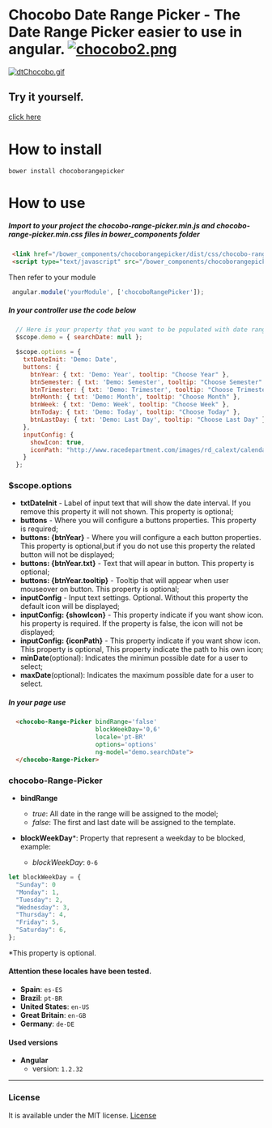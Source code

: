 # Chocobo Date Range Picker - The Date Range Picker easier to use in angular.  [![chocobo2.png](https://s23.postimg.org/9ihipgoej/chocobo2.png "Chocobo Icon")](https://postimg.org/image/k5bbuvwjr)

[![dtChocobo.gif](https://s30.postimg.org/qkccdu5xt/dt_Chocobo.gif "Using Date Range Picker GIF")](https://postimg.org/image/607ifcq6l/)

## Try it yourself.
[click here](https://chocobo-date-range-picker.herokuapp.com/)

# How to install

```shell
bower install chocoborangepicker
```

# How to use

##### Import to your project the chocobo-range-picker.min.js and chocobo-range-picker.min.css files in bower_components folder
```html
 <link href="/bower_components/chocoborangepicker/dist/css/chocobo-range-picker.min.css" rel="stylesheet">
 <script type="text/javascript" src="/bower_components/chocoborangepicker/dist/js/chocobo-range-picker.min.js"></script>
```

 Then refer to your module
```javascript
 angular.module('yourModule', ['chocoboRangePicker']);
```

##### In your controller use the code below

```javascript
  // Here is your property that you want to be populated with date range.
  $scope.demo = { searchDate: null };  

  $scope.options = {
    txtDateInit: 'Demo: Date',
    buttons: {
      btnYear: { txt: 'Demo: Year', tooltip: "Choose Year" },
      btnSemester: { txt: 'Demo: Semester', tooltip: "Choose Semester" },
      btnTrimester: { txt: 'Demo: Trimester', tooltip: "Choose Trimester" },
      btnMonth: { txt: 'Demo: Month', tooltip: "Choose Month" },
      btnWeek: { txt: 'Demo: Week', tooltip: "Choose Week" },
      btnToday: { txt: 'Demo: Today', tooltip: "Choose Today" },
      btnLastDay: { txt: 'Demo: Last Day', tooltip: "Choose Last Day" }
    },
    inputConfig: {
      showIcon: true,
      iconPath: "http://www.racedepartment.com/images/rd_calext/calendar.png"
    }
  };
```


### $scope.options

* **txtDateInit** - Label of input text that will show the date interval. If you remove this property it will not shown. This property is optional;
* **buttons** - Where you will configure a buttons properties. This property is required;
* **buttons: {btnYear}** - Where you will configure a each button properties. This property is optional,but if you do not use this property the related button will not be displayed;
* **buttons: {btnYear.txt}** - Text that will apear in button. This property is optional;
* **buttons: {btnYear.tooltip}** - Tooltip that will appear when user mouseover on button. This property is optional;
* **inputConfig** - Input text settings. Optional. Without this property the default icon will be displayed;
* **inputConfig: {showIcon}** - This property indicate if you want show icon. his property is required. If the property is false, the icon will not be displayed;
* **inputConfig: {iconPath}** - This property indicate if you want show icon. This property is optional, This property indicate the path to his own icon;
* **minDate**(optional): Indicates the minimun possible date for a user to select;
* **maxDate**(optional): Indicates the maximum possible date for a user to select.

##### In your page use

```html
  <chocobo-Range-Picker bindRange='false'
                        blockWeekDay='0,6'
                        locale='pt-BR'
                        options='options'
                        ng-model="demo.searchDate">
  </chocobo-Range-Picker>
```


### chocobo-Range-Picker

* **bindRange**
  * *true*: All date in the range will be assigned to the model;
  * *false*: The first and last date will be assigned to the template.

* **blockWeekDay**\*: Property that represent a weekday to be blocked, example:
  * *blockWeekDay*: `0-6`
```javascript
let blockWeekDay = {
  "Sunday": 0
  "Monday": 1,
  "Tuesday": 2,
  "Wednesday": 3,
  "Thursday": 4,
  "Friday": 5,
  "Saturday": 6,
};
```
 \*This property is optional.

#### Attention these locales have been tested.

* **Spain**: `es-ES`
* **Brazil**: `pt-BR`
* **United States**: `en-US`
* **Great Britain**: `en-GB`
* **Germany**: `de-DE`

#### Used versions

* **Angular**
  * version: `1.2.32`

***

### License

It is available under the MIT license.
[License](https://opensource.org/licenses/mit-license.php)
